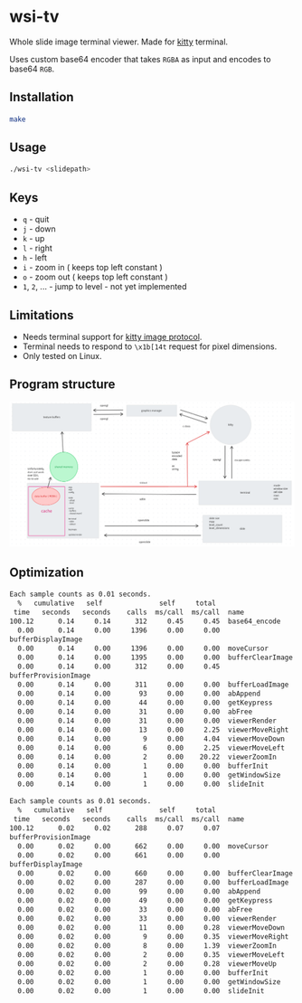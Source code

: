 # wsi-tv

Whole slide image terminal viewer. Made for [kitty](https://sw.kovidgoyal.net/kitty/) terminal.

Uses custom base64 encoder that takes `RGBA` as input and encodes to base64 `RGB`.

## Installation

```bash
make
```

## Usage

```bash
./wsi-tv <slidepath>
```

## Keys

- `q` - quit
- `j` - down
- `k` - up
- `l` - right
- `h` - left
- `i` - zoom in ( keeps top left constant )
- `o` - zoom out ( keeps top left constant )
- `1`, `2`, ... - jump to level - not yet implemented

## Limitations

- Needs terminal support for [kitty image protocol](https://sw.kovidgoyal.net/kitty/graphics-protocol/).
- Terminal needs to respond to `\x1b[14t` request for pixel dimensions.
- Only tested on Linux.

## Program structure

![structure](./structure.png)

## Optimization

```
Each sample counts as 0.01 seconds.
  %   cumulative   self              self     total           
 time   seconds   seconds    calls  ms/call  ms/call  name    
100.12      0.14     0.14      312     0.45     0.45  base64_encode
  0.00      0.14     0.00     1396     0.00     0.00  bufferDisplayImage
  0.00      0.14     0.00     1396     0.00     0.00  moveCursor
  0.00      0.14     0.00     1395     0.00     0.00  bufferClearImage
  0.00      0.14     0.00      312     0.00     0.45  bufferProvisionImage
  0.00      0.14     0.00      311     0.00     0.00  bufferLoadImage
  0.00      0.14     0.00       93     0.00     0.00  abAppend
  0.00      0.14     0.00       44     0.00     0.00  getKeypress
  0.00      0.14     0.00       31     0.00     0.00  abFree
  0.00      0.14     0.00       31     0.00     0.00  viewerRender
  0.00      0.14     0.00       13     0.00     2.25  viewerMoveRight
  0.00      0.14     0.00        9     0.00     4.04  viewerMoveDown
  0.00      0.14     0.00        6     0.00     2.25  viewerMoveLeft
  0.00      0.14     0.00        2     0.00    20.22  viewerZoomIn
  0.00      0.14     0.00        1     0.00     0.00  bufferInit
  0.00      0.14     0.00        1     0.00     0.00  getWindowSize
  0.00      0.14     0.00        1     0.00     0.00  slideInit
```

```
Each sample counts as 0.01 seconds.
  %   cumulative   self              self     total           
 time   seconds   seconds    calls  ms/call  ms/call  name    
100.12      0.02     0.02      288     0.07     0.07  bufferProvisionImage
  0.00      0.02     0.00      662     0.00     0.00  moveCursor
  0.00      0.02     0.00      661     0.00     0.00  bufferDisplayImage
  0.00      0.02     0.00      660     0.00     0.00  bufferClearImage
  0.00      0.02     0.00      287     0.00     0.00  bufferLoadImage
  0.00      0.02     0.00       99     0.00     0.00  abAppend
  0.00      0.02     0.00       49     0.00     0.00  getKeypress
  0.00      0.02     0.00       33     0.00     0.00  abFree
  0.00      0.02     0.00       33     0.00     0.00  viewerRender
  0.00      0.02     0.00       11     0.00     0.28  viewerMoveDown
  0.00      0.02     0.00        9     0.00     0.35  viewerMoveRight
  0.00      0.02     0.00        8     0.00     1.39  viewerZoomIn
  0.00      0.02     0.00        2     0.00     0.35  viewerMoveLeft
  0.00      0.02     0.00        2     0.00     0.28  viewerMoveUp
  0.00      0.02     0.00        1     0.00     0.00  bufferInit
  0.00      0.02     0.00        1     0.00     0.00  getWindowSize
  0.00      0.02     0.00        1     0.00     0.00  slideInit
```
